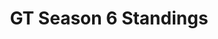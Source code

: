 ---
layout: seasons_fetch
slug: s6
title: GT Season 6 Standings
description: GT Season 6 Standings
permalink: '/:categories/standings'
category: gt
menu_title: GT Standings
menu_icon: /assets/site-img/gt.png
menu_hide: false
---